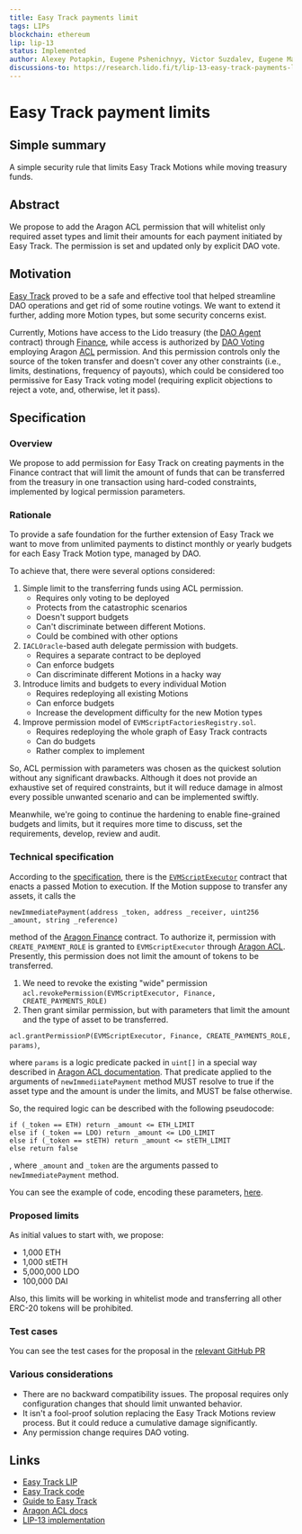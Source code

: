 ```yaml
---
title: Easy Track payments limit 
tags: LIPs
blockchain: ethereum
lip: lip-13
status: Implemented
author: Alexey Potapkin, Eugene Pshenichnyy, Victor Suzdalev, Eugene Mamin
discussions-to: https://research.lido.fi/t/lip-13-easy-track-payments-limit/1670
---
```


# Easy Track payment limits

## Simple summary

A simple security rule that limits Easy Track Motions while moving treasury 
funds.

## Abstract 

We propose to add the Aragon ACL permission that will whitelist only required 
asset types and limit their amounts for each payment initiated by Easy Track. 
The permission is set and updated only by explicit DAO vote.

## Motivation

[Easy Track](https://github.com/lidofinance/easy-track) proved to be a safe and 
effective tool that helped streamline DAO operations and get rid of some routine
votings. We want to extend it further, adding more Motion types, but some 
security concerns exist.

Currently, Motions have access to the Lido treasury (the 
[DAO Agent](https://etherscan.io/address/0x3e40D73EB977Dc6a537aF587D48316feE66E9C8c) 
contract) through 
[Finance](https://etherscan.io/address/0xB9E5CBB9CA5b0d659238807E84D0176930753d86), 
while access is authorized by 
[DAO Voting](https://etherscan.io/address/0x2e59A20f205bB85a89C53f1936454680651E618e)
employing Aragon [ACL](https://etherscan.io/address/0x9895f0f17cc1d1891b6f18ee0b483b6f221b37bb) 
permission. And this permission controls only the source of the token transfer 
and doesn't cover any other constraints (i.e., limits, destinations, frequency 
of payouts), which could be considered too permissive for Easy Track voting
model (requiring explicit objections to reject a vote, and, otherwise, let it 
pass).

## Specification

### Overview

We propose to add permission for Easy Track on creating payments in the Finance 
contract that will limit the amount of funds that can be transferred from 
the treasury in one transaction using hard-coded constraints, implemented 
by logical permission parameters. 

### Rationale
To provide a safe foundation for the further extension of Easy Track we want 
to move from unlimited payments to distinct monthly or yearly budgets for 
each Easy Track Motion type, managed by DAO.

To achieve that, there were several options considered: 
1. Simple limit to the transferring funds using ACL permission.
    - Requires only voting to be deployed 
    - Protects from the catastrophic scenarios
    - Doesn't support budgets
    - Can't discriminate between different Motions.
    - Could be combined with other options
2. `IACLOracle`-based auth delegate permission with budgets. 
    - Requires a separate contract to be deployed
    - Can enforce budgets
    - Can discriminate different Motions in a hacky way
3. Introduce limits and budgets to every individual Motion
    - Requires redeploying all existing Motions
    - Can enforce budgets
    - Increase the development difficulty for the new Motion types
4. Improve permission model of `EVMScriptFactoriesRegistry.sol`.
    - Requires redeploying the whole graph of Easy Track contracts
    - Can do budgets
    - Rather complex to implement

So, ACL permission with parameters was chosen as the quickest solution without 
any significant drawbacks. Although it does not provide an exhaustive set of 
required constraints, but it will reduce damage in almost every possible 
unwanted scenario and can be implemented swiftly.

Meanwhile, we're going to continue the hardening to enable fine-grained budgets 
and limits, but it requires more time to discuss, set the requirements, develop,
review and audit.

### Technical specification

According to the 
[specification](https://github.com/lidofinance/easy-track/blob/master/specification.md), 
there is the 
[`EVMScriptExecutor`](https://etherscan.io/address/0xFE5986E06210aC1eCC1aDCafc0cc7f8D63B3F977#code) 
contract that enacts a passed Motion to execution. If the Motion suppose 
to transfer any assets, it calls the

`newImmediatePayment(address _token, address _receiver, uint256 _amount, string _reference)`

method of the [Aragon Finance](https://etherscan.io/address/0x836835289a2e81b66ae5d95b7c8dbc0480dcf9da#code) 
contract. To authorize it, permission with `CREATE_PAYMENT_ROLE` is granted to 
`EVMScriptExecutor` through 
[Aragon ACL](https://etherscan.io/address/0x9f3b9198911054b122fdb865f8a5ac516201c339#code). 
Presently, this permission does not limit the amount of tokens to be transferred. 

1. We need to revoke the existing "wide" permission
`acl.revokePermission(EVMScriptExecutor, Finance, CREATE_PAYMENTS_ROLE)`
2. Then grant similar permission, but with parameters that limit the amount and 
the type of asset to be transferred.

`acl.grantPermissionP(EVMScriptExecutor, Finance, CREATE_PAYMENTS_ROLE, params)`,

where `params` is a logic predicate packed in `uint[]` in a special way 
described in 
[Aragon ACL documentation](https://hack.aragon.org/docs/aragonos-ref#parameter-interpretation). 
That predicate applied to the arguments of `newImmediiatePayment` method MUST 
resolve to true if the asset type and the amount is under the limits, and MUST 
be false otherwise.

So, the required logic can be described with the following pseudocode:
```
if (_token == ETH) return _amount <= ETH_LIMIT
else if (_token == LDO) return _amount <= LDO_LIMIT
else if (_token == stETH) return _amount <= stETH_LIMIT 
else return false
```
, where `_amount` and `_token` are the arguments passed to `newImmediatePayment`
method.

You can see the example of code, encoding these parameters, 
[here](https://github.com/lidofinance/scripts/blob/easytrack_permissions/scripts/vote_adding_permission.py#L36-L69). 

### Proposed limits

As initial values to start with, we propose:
- 1,000 ETH
- 1,000 stETH
- 5,000,000 LDO
- 100,000 DAI

Also, this limits will be working in whitelist mode and transferring all other 
ERC-20 tokens will be prohibited. 

### Test cases 

You can see the test cases for the proposal in the 
[relevant GitHub PR](https://github.com/lidofinance/scripts/pull/33)

### Various considerations

- There are no backward compatibility issues. The proposal requires only 
configuration changes that should limit unwanted behavior.
- It isn't a fool-proof solution replacing the Easy Track Motions review process. 
But it could reduce a cumulative damage significantly.
- Any permission change requires DAO voting.

## Links

* [Easy Track LIP](https://github.com/lidofinance/lido-improvement-proposals/blob/develop/LIPS/lip-3.md)
* [Easy Track code](https://github.com/lidofinance/easy-track)
* [Guide to Easy Track](https://docs.lido.fi/guides/easy-track-guide)
* [Aragon ACL docs](https://hack.aragon.org/docs/aragonos-ref#parameter-interpretation)
* [LIP-13 implementation](https://github.com/lidofinance/scripts/pull/33)
